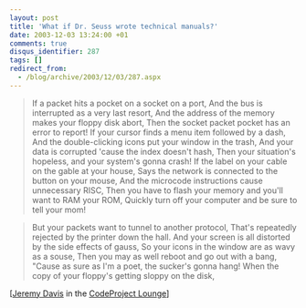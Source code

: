 ```yaml
---
layout: post
title: 'What if Dr. Seuss wrote technical manuals?'
date: 2003-12-03 13:24:00 +01
comments: true
disqus_identifier: 287
tags: []
redirect_from:
  - /blog/archive/2003/12/03/287.aspx
---
```


> If a packet hits a pocket on a socket on a port,
> And the bus is interrupted as a very last resort,
> And the address of the memory makes your floppy disk abort,
> Then the socket packet pocket has an error to report!
> If your cursor finds a menu item followed by a dash,
> And the double-clicking icons put your window in the trash,
> And your data is corrupted 'cause the index doesn't hash,
> Then your situation's hopeless, and your system's gonna crash!
> If the label on your cable on the gable at your house,
> Says the network is connected to the button on your mouse,
> And the microcode instructions cause unnecessary RISC,
> Then you have to flash your memory and you'll want to RAM your ROM,
> Quickly turn off your computer and be sure to tell your mom!

> But your packets want to tunnel to another protocol,
> That's repeatedly rejected by the printer down the hall.
> And your screen is all distorted by the side effects of gauss,
> So your icons in the window are as wavy as a souse,
> Then you may as well reboot and go out with a bang,
> "Cause as sure as I'm a poet, the sucker's gonna hang!
> When the copy of your floppy's getting sloppy on the disk,

[[Jeremy Davis](http://www.codeproject.com/script/profile/whos_who.asp?id=103) in the [CodeProject Lounge](http://www.codeproject.com/lounge.asp?msg=681253#xx681253xx)]

